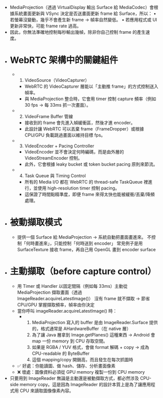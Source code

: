 - MediaProjection（透過 VirtualDisplay 輸出 Surface 給 MediaCodec）會根據系統畫面更新與 VSync 決定是否送畫面更新 frame 給 Surface，所以：
  •	若螢幕沒變動，幾乎不會產生新 frame → 幀率自然變低。
  •	若應用程式或 UI 更新非常快，可能 frame rate 過高。
- 因此，你無法準確地控制每秒輸出幾幀，除非你自己控制 frame 的產生速度。
- # WebRTC 架構中的關鍵組件
	- 1. VideoSource（VideoCapturer）
		- WebRTC 的 VideoCapturer 層能以「主動推 frame」的方式控制送入幀率。
		- 與 MediaProjection 整合時，它會用 timer 控制 capture 頻率（例如 30 fps → 每 33ms 抓一次畫面）。
	- 2. VideoFrame Buffer 管線
		- 接收到的 frame 會先進入幀緩衝區，然後才進 encoder。
		- 此設計讓 WebRTC 可以丟棄 frame（FrameDropper）或根據 CPU/GPU 負載跳過畫面以維持目標 fps。
	- 3. VideoEncoder + Pacing Controller
		- VideoEncoder 並不會決定何時編碼，而是由外層的 VideoStreamEncoder 控制。
		- 此外，它會根據 leaky bucket 或 token bucket pacing 原則來節流。
	- 4. Task Queue 與 Timing Control
		- 所有的 Media I/O 都在 WebRTC 的 thread-safe TaskQueue 裡進行，並使用 high-resolution timer 控制 pacing。
		- 這保證了時間點精準度，即便 frame 來得太快也能被緩衝/丟棄/降頻處理。
- # 被動擷取模式
	- 提供一個 Surface 給 MediaProjection → 系統自動把畫面畫進來。
	  不控制「何時畫進來」，只能控制「何時送到 encoder」
	  常見例子是用 SurfaceTexture 接收 frame，再自己用 OpenGL 畫到 encoder surface
- # 主動擷取（before capture control）
	- 用 Timer 或 Handler 以固定間隔（例如每 33ms）主動從 MediaProjection 擷取畫面（透過 ImageReader.acquireLatestImage()）
	  沒有 frame 就不擷取 → 節省 CPU/GPU
	  掌握擷取頻率，幀率由你決定
	- 當你呼叫 imageReader.acquireLatestImage() 時：
		- 1.	MediaProjection 寫入的 buffer 是由 ImageReader.Surface 提供的，格式通常是 AHardwareBuffer（在 native 層）
		  2.	為了讓 Java 層拿到 Image.getPlanes() 這種東西 → Android 會 map 一份 memory 到 CPU 存取空間。
		  3.	如果是 RGBA / YUV 格式，會做 format 解碼 + copy → 成為 CPU-readable 的 ByteBuffer
		  4.	這個 mapping/copy 開銷高，而且發生在每次抓圖時
	- ✅ 好處：你能讀圖、做 hash、儲存、分析畫面像素
	- ❌ 壞處：圖像資料必須從 GPU memory 複製一份到 CPU memory
- 只要用到 ImageReader 無論是主動還是被動擷取方式，都必然涉及 CPU-side memory copy。這是因為 ImageReader 的設計本質上是為了讓應用程式用 CPU 來讀取圖像像素內容。